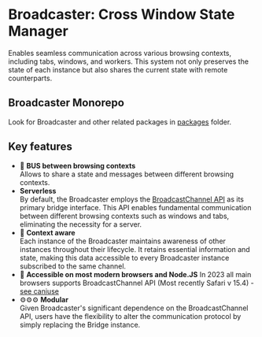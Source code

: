 # Broadcaster: Cross Window State Manager

Enables seamless communication across various browsing contexts, including tabs, windows, and workers. This system not only preserves the state of each instance but also shares the current state with remote counterparts.

## Broadcaster Monorepo

Look for Broadcaster and other related packages in [packages](https://github.com/pavelstencl/broadcaster/tree/main/packages) folder.

## Key features

 * 🚌 **BUS between browsing contexts**  
 Allows to share a state and messages between different browsing contexts.
 * **Serverless**  
 By default, the Broadcaster employs the [BroadcastChannel API](https://developer.mozilla.org/en-US/docs/Web/API/Broadcast_Channel_API) as its primary bridge interface. This API enables fundamental communication between different browsing contexts such as windows and tabs, eliminating the necessity for a server.
 * 📝 **Context aware**  
Each instance of the Broadcaster maintains awareness of other instances throughout their lifecycle. It retains essential information and state, making this data accessible to every Broadcaster instance subscribed to the same channel.
 * 💪 **Accessible on most modern browsers and Node.JS** 
 In 2023 all main browsers supports BroadcastChannel API (Most recently Safari v 15.4) - [see caniuse](https://caniuse.com/?search=BroadcastChannel)
 * ⚙️⚙️⚙️ **Modular**  
Given Broadcaster's significant dependence on the BroadcastChannel API, users have the flexibility to alter the communication protocol by simply replacing the Bridge instance.
